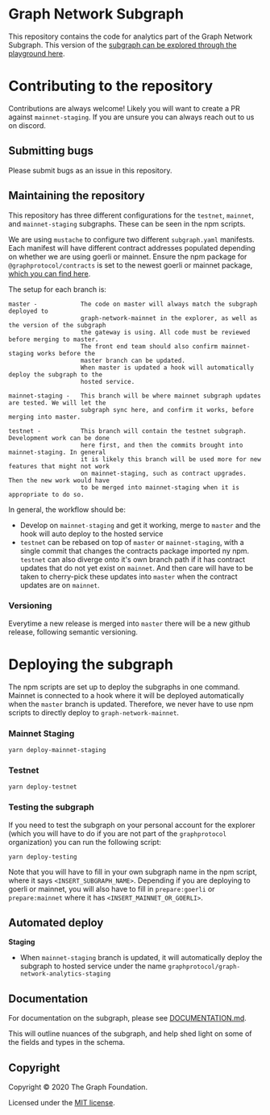 # Graph Network Subgraph

This repository contains the code for analytics part of the Graph Network Subgraph. This version of the
[subgraph can be explored through the playground here](https://thegraph.com/explorer/subgraph/graphprotocol/graph-network-analytics?version=pending).

# Contributing to the repository

Contributions are always welcome! Likely you will want to create a PR against `mainnet-staging`. If you are unsure you can always reach out to us on discord.
## Submitting bugs

Please submit bugs as an issue in this repository.
## Maintaining the repository

This repository has three different configurations for the `testnet`, `mainnet`, and
`mainnet-staging` subgraphs. These can be seen in the npm scripts.

We are using `mustache` to configure two different `subgraph.yaml` manifests. Each manifest
will have different contract addresses populated depending on whether we are using goerli or
mainnet. Ensure the npm package for `@graphprotocol/contracts` is set to the newest goerli
or mainnet package, [which you can find here](https://www.npmjs.com/package/@graphprotocol/contracts).


The setup for each branch is:

```
master -            The code on master will always match the subgraph deployed to
                    graph-network-mainnet in the explorer, as well as the version of the subgraph
                    the gateway is using. All code must be reviewed before merging to master.
                    The front end team should also confirm mainnet-staging works before the
                    master branch can be updated.
                    When master is updated a hook will automatically deploy the subgraph to the
                    hosted service.

mainnet-staging -   This branch will be where mainnet subgraph updates are tested. We will let the
                    subgraph sync here, and confirm it works, before merging into master.

testnet -           This branch will contain the testnet subgraph. Development work can be done
                    here first, and then the commits brought into mainnet-staging. In general
                    it is likely this branch will be used more for new features that might not work
                    on mainnet-staging, such as contract upgrades. Then the new work would have
                    to be merged into mainnet-staging when it is appropriate to do so.

```

In general, the workflow should be:
- Develop on `mainnet-staging` and get it working, merge to `master` and the hook will auto deploy
  to the hosted service
- `testnet` can be rebased on top of `master` or `mainnet-staging`, with a single commit that
  changes the contracts package imported ny npm. `testnet` can also diverge onto it's own branch
  path if it has contract updates that do not yet exist on `mainnet`. And then care will have to
  be taken to cherry-pick these updates into `master` when the contract updates are on `mainnet`.

### Versioning

Everytime a new release is merged into `master` there will be a new github release, following semantic versioning.

# Deploying the subgraph

The npm scripts are set up to deploy the subgraphs in one command. Mainnet is connected to a hook
where it will be deployed automatically when the `master` branch is updated. Therefore, we never
have to use npm scripts to directly deploy to `graph-network-mainnet`.
### Mainnet Staging
```
yarn deploy-mainnet-staging
```

### Testnet
```
yarn deploy-testnet
```

### Testing the subgraph

If you need to test the subgraph on your personal account for the explorer (which you will have
to do if you are not part of the `graphprotocol` organization) you can run the following script:
```
yarn deploy-testing
```
Note that you will have to fill in your own subgraph name in the npm script, where it says
`<INSERT_SUBGRAPH_NAME>`. Depending if you are deploying to goerli or mainnet, you will also
have to fill in `prepare:goerli` or `prepare:mainnet` where it has `<INSERT_MAINNET_OR_GOERLI>`.

## Automated deploy
**Staging**
- When `mainnet-staging` branch is updated, it will automatically deploy the subgraph to hosted service under the name `graphprotocol/graph-network-analytics-staging`

## Documentation

For documentation on the subgraph, please see [DOCUMENTATION.md](./DOCUMENTATION.md).

This will outline nuances of the subgraph, and help shed light on some of the fields and types in
the schema.

## Copyright

Copyright &copy; 2020 The Graph Foundation.

Licensed under the [MIT license](./LICENSE).
